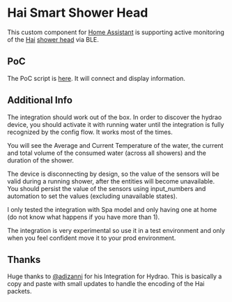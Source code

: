 # Hai Smart Shower Head

This custom component for [Home Assistant](https://www.home-assistant.io) is supporting active monitoring of the [Hai](https://gethai.com) [shower head](https://gethai.com/products/hai-showerhead) via BLE.

## PoC

The PoC script is [here](https://gist.github.com/taylorfinnell/87c79939a63ec2cb607ed2ebe28db5ce). It will connect and display information.

## Additional Info

The integration should work out of the box. In order to discover the hydrao device, you should activate it with running water until the integration is fully recognized by the config flow.
It works most of the times.

You will see the Average and Current Temperature of the water, the current and total volume of the consumed water (across all showers) and the duration of the shower.

The device is disconnecting by design, so the value of the sensors will be valid during a running shower, after the entities will become unavailable. You should persist the value of the sensors using input_numbers and automation to set the values (excluding unavailable states).

I only tested the integration with Spa model and only having one at home (do not know what happens if you have more than 1).

The integration is very experimental so use it in a test environment and only when you feel confident move it to your prod environment.

## Thanks

Huge thanks to [@adizanni](https://github.com/adizanni/hydrao/tree/main) for his Integration for Hydrao. This is basically a copy and paste with small
updates to handle the encoding of the Hai packets.
